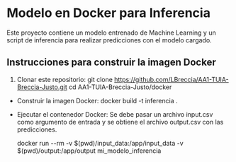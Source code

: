 # Modelo en Docker para Inferencia

Este proyecto contiene un modelo entrenado de Machine Learning 
y un script de inferencia para realizar predicciones con el modelo cargado. 

## Instrucciones para construir la imagen Docker

1. Clonar este repositorio:
	git clone https://github.com/LBreccia/AA1-TUIA-Breccia-Justo.git
	cd AA1-TUIA-Breccia-Justo/docker

 - Construir la imagen Docker:
	docker build -t inferencia .

 - Ejecutar el contenedor Docker:
   Se debe pasar un archivo input.csv como argumento de entrada y 
   se obtiene el archivo output.csv con las predicciones.

	docker run --rm -v $(pwd)/input_data:/app/input_data -v $(pwd)/output:/app/output mi_modelo_inferencia
